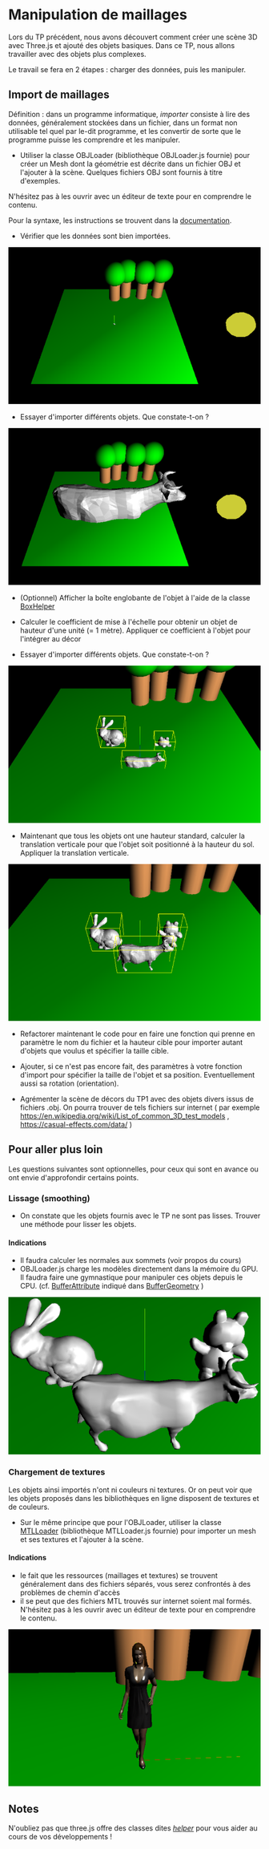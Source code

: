 # Manipulation de maillages

Lors du TP précédent, nous avons découvert comment créer une scène 3D avec Three.js et ajouté des objets basiques. 
Dans ce TP, nous allons travailler avec des objets plus complexes.

Le travail se fera en 2 étapes : charger des données, puis les manipuler.

## Import de maillages

Définition : dans un programme informatique, *importer* consiste à lire des données, généralement stockées dans un fichier, dans un format non utilisable tel quel par le-dit programme, et les convertir de sorte que le programme puisse les comprendre et les manipuler.

- Utiliser la classe OBJLoader (bibliothèque OBJLoader.js fournie) 
pour créer un Mesh dont la géométrie est décrite dans un fichier OBJ et l'ajouter à la scène.
Quelques fichiers OBJ sont fournis à titre d'exemples.

N'hésitez pas à les ouvrir avec un éditeur de texte pour en comprendre le contenu.

Pour la syntaxe, les instructions se trouvent dans la [documentation](https://threejs.org/docs/#examples/en/loaders/OBJLoader).

- Vérifier que les données sont bien importées.

![illustration](P4x_2_1.png)

- Essayer d'importer différents objets. Que constate-t-on ?

![illustration](P4x_2_2.png)

- (Optionnel) Afficher la boîte englobante de l'objet à l'aide de la classe [BoxHelper](https://threejs.org/docs/#api/en/helpers/BoxHelper)
 
- Calculer le coefficient de mise à l'échelle pour obtenir un objet de hauteur d'une unité (= 1 mètre). Appliquer ce coefficient à l'objet pour l'intégrer au décor

- Essayer d'importer différents objets. Que constate-t-on ?
 
![illustration](P4x_2_3.png)
 
- Maintenant que tous les objets ont une hauteur standard, calculer la translation verticale pour que l'objet soit positionné à la hauteur du sol. Appliquer la translation verticale.

![illustration](P4x_2_4.png)

- Refactorer maintenant le code pour en faire une fonction qui prenne en paramètre le nom du fichier et la hauteur cible pour importer autant d'objets que voulus et spécifier la taille cible.

- Ajouter, si ce n'est pas encore fait, des paramètres à votre fonction d'import pour spécifier la taille de l'objet et sa position. Eventuellement aussi sa rotation (orientation).

- Agrémenter la scène de décors du TP1 avec des objets divers issus de fichiers .obj. On pourra trouver de tels fichiers sur internet ( par exemple https://en.wikipedia.org/wiki/List_of_common_3D_test_models , https://casual-effects.com/data/ )

## Pour aller plus loin

Les questions suivantes sont optionnelles, pour ceux qui sont en avance ou ont envie d'approfondir certains points.

### Lissage (**smoothing**)
- On constate que les objets fournis avec le TP ne sont pas lisses. Trouver une méthode pour lisser les objets. 

#### Indications
- Il faudra calculer les normales aux sommets (voir propos du cours)
- OBJLoader.js charge les modèles directement dans la mémoire du GPU. Il faudra faire une gymnastique pour manipuler ces objets depuis le CPU. (cf. [BufferAttribute](https://threejs.org/docs/#api/en/core/BufferAttribute) indiqué dans [BufferGeometry](https://threejs.org/docs/#api/en/core/BufferGeometry) )

![illustration](P4x_2_5.png)

### Chargement de textures
Les objets ainsi importés n'ont ni couleurs ni textures. Or on peut voir que les objets proposés dans les bibliothèques en ligne disposent de textures et de couleurs.

- Sur le même principe que pour l'OBJLoader, utiliser la classe [MTLLoader](https://threejs.org/docs/#examples/en/loaders/MTLLoader) (bibliothèque MTLLoader.js fournie) pour importer un mesh et ses textures et l'ajouter à la scène.

#### Indications
- le fait que les ressources (maillages et textures) se trouvent généralement dans des fichiers séparés, vous serez confrontés à des problèmes de chemin d'accès
- il se peut que des fichiers MTL trouvés sur internet soient mal formés. N'hésitez pas à les ouvrir avec un éditeur de texte pour en comprendre le contenu.

![illustration](P4x_2_6.png)



## Notes

N'oubliez pas que three.js offre des classes dites [*helper*](http://threejs.org/examples/#webgl_helpers) pour vous aider au cours de vos développements !
